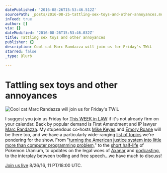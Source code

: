 ```yaml
---
datePublished: '2016-08-26T15:53:46.512Z'
sourcePath: _posts/2016-08-25-tattling-sex-toys-and-other-annoyances.md
inFeed: true
author: []
via: {}
dateModified: '2016-08-26T15:53:46.032Z'
title: Tattling sex toys and other annoyances
publisher: {}
description: Cool cat Marc Randazza will join us for Friday's TWiL
starred: false
_type: Blurb

---
```

# Tattling sex toys and other annoyances
![Cool cat Marc Randazza will join us for Friday's TWiL](https://the-grid-user-content.s3-us-west-2.amazonaws.com/8ccdcbcb-fb94-40e3-b731-1aabf8cdb306.jpg)

I suggest you join us Friday for [This WEEK in LAW][0] if it's not already firm on your calendar. Back by popular demand is First Amendment and IP lawyer [Marc Randazza][1]. My stupendous co-hosts [Mike Keyes][2] and [Emory Roane][3] will be there too, and we have a particularly wide-ranging [list of topics][4] we're pondering for the show. From "[turning the American justice system into little more than computer programming problem][5]," to the [short half-life][6] of Pokemon Uranium, to updates on the legal woes of [Axanar][7] and [podcasting][8], to the interplay between trolling and free speech...we have much to discuss!

[Join us live][9] 8/26/16, 11 PT/18:00 UTC.

[0]: http://twit.tv/twil "TWiL"
[1]: http://randazza.com/marc-j-randazza/ "Marc Randazza"
[2]: http://thetmca.com/author/jmichaelkeyes/ "Mike Keyes"
[3]: http://www.emoryr.info/ "Emory Roane"
[4]: https://tagpacker.com/user/thisweekinlaw?t=357 "TWiL 357 Discussion Points"
[5]: http://motherboard.vice.com/read/legalist-is-automating-the-lawsuit-strategy-peter-thiel-used-to-kill-gawker "Motherboard on Legalist"
[6]: http://www.chipchick.com/2016/08/pokemon-uranium.html "Fan-Made Pokémon Game Gets Shut Down by Nintendo"
[7]: http://www.nextbigfuture.com/2016/08/history-of-babylon-5-star-trek-ds9.html "History of Babylon 5 / Star Trek DS9 repeating with Star Trek Axanar and Star Trek Discovery"
[8]: http://arstechnica.com/tech-policy/2016/08/podcasting-patent-troll-fights-eff-on-appeal-hoping-to-save-itself/ "Podcasting patent troll fights EFF on appeal, hoping to save itself"
[9]: https://twit.tv/live "Watch TWiT Live"